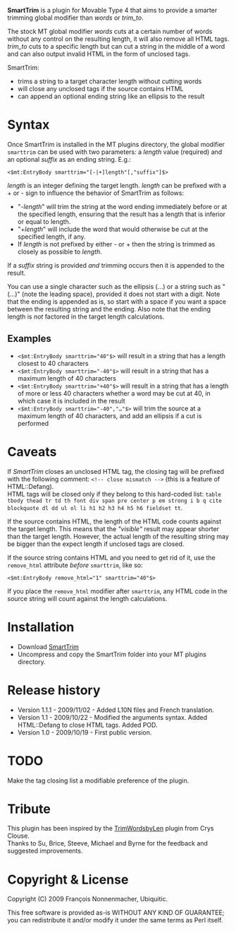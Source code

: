 **SmartTrim** is a plugin for Movable Type 4 that aims to provide a smarter trimming global modifier than _words_ or *trim_to*.

The stock MT global modifier _words_ cuts at a certain number of words without any control on the resulting length, it will also remove all HTML tags. *trim_to* cuts to a specific length but can cut a string in the middle of a word and can also output invalid HTML in the form of unclosed tags.

SmartTrim:

* trims a string to a target character length without cutting words
* will close any unclosed tags if the source contains HTML
* can append an optional ending string like an ellipsis to the result

# Syntax

Once SmartTrim is installed in the MT plugins directory, the global modifier `smarttrim` can be used with two parameters: a _length_ value (required) and an optional _suffix_ as an ending string. E.g.:

	<$mt:EntryBody smarttrim="[-|+]length"[,"suffix"]$>

_length_ is an integer defining the target length. _length_ can be prefixed with a + or - sign to influence the behavior of SmartTrim as follows:


* "-_length_" will trim the string at the word ending immediately before or at the specified length, ensuring that the result has a length that is inferior or equal to length.
* "+_length_" will include the word that would otherwise be cut at the specified length, if any.
* If _length_ is not prefixed by either - or + then the string is trimmed as closely as possible to _length_.


If a _suffix_ string is provided _and_ trimming occurs then it is appended to the result.

You can use a single character such as the ellipsis (…) or a string such as " (…)" (note the leading space), provided it does not start with a digit. Note that the ending is appended as is, so start with a space if you want a space between the resulting string and the ending. Also note that the ending length is _not_ factored in the target length calculations.

## Examples

* `<$mt:EntryBody smarttrim="40"$>` will result in a string that has a length closest to 40 characters
* `<$mt:EntryBody smarttrim="-40"$>` will result in a string that has a maximum length of 40 characters
* `<$mt:EntryBody smarttrim="+40"$>` will result in a string that has a length of more or less 40 characters whether a word may be cut at 40, in which case it is included in the result
* `<$mt:EntryBody smarttrim="-40","…"$>` will trim the source at a maximum length of 40 characters, and add an ellipsis if a cut is performed

# Caveats

If _SmartTrim_ closes an unclosed HTML tag, the closing tag will be prefixed with the following comment: `<!-- close mismatch -->` (this is a feature of HTML::Defang).  
HTML tags will be closed only if they belong to this hard-coded list: `table tbody thead tr td th font div span pre center p em strong i b q cite blockquote dl dd ul ol li h1 h2 h3 h4 h5 h6 fieldset tt`.

If the source contains HTML, the length of the HTML code counts against the target length. This means that the _"visible"_ result may appear shorter than the target length. However, the actual length of the resulting string may be bigger than the expect length if unclosed tags are closed.

If the source string contains HTML and you need to get rid of it, use the `remove_html` attribute _before_ `smarttrim`, like so:

	<$mt:EntryBody remove_html="1" smarttrim="40"$>

If you place the `remove_html` modifier after `smarttrim`, any HTML code in the source string will count against the length calculations.

# Installation

* Download <a href="http://github.com/padawan/smarttrim" onClick="javascript: pageTracker._trackPageview('/software/smarttrim.github');">SmartTrim</a>
* Uncompress and copy the SmartTrim folder into your MT plugins directory.

# Release history

* Version 1.1.1 - 2009/11/02 - Added L10N files and French translation.
* Version 1.1 - 2009/10/22 - Modified the arguments syntax. Added HTML::Defang to close HTML tags. Added POD.
* Version 1.0 - 2009/10/19 - First public version.

# TODO

Make the tag closing list a modifiable preference of the plugin.

# Tribute

This plugin has been inspired by the <a href="http://plugins.movabletype.org/trimwordsbylen/">TrimWordsbyLen</a> plugin from Crys Clouse.  
Thanks to Su, Brice, Steeve, Michael and Byrne for the feedback and suggested improvements.

# Copyright & License

Copyright (C) 2009 François Nonnenmacher, Ubiquitic.

This free software is provided as-is WITHOUT ANY KIND OF GUARANTEE; you can redistribute it and/or modify it under the same terms as Perl itself.